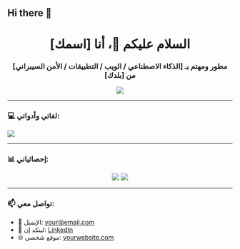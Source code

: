 ## Hi there 👋

<!--
**nnaall16/nnaall16** is a ✨ _special_ ✨ repository because its `README.md` (this file) appears on your GitHub profile.

Here are some ideas to get you started:

- 🔭 I’m currently working on ...
- 🌱 I’m currently learning ...
- 👯 I’m looking to collaborate on ...
- 🤔 I’m looking for help with ...
- 💬 Ask me about ...
- 📫 How to reach me: ...
- 😄 Pronouns: ...
- ⚡ Fun fact: ...
--><h1 align="center">السلام عليكم 👋، أنا [اسمك]</h1>
<h3 align="center">مطور ومهتم بـ [الذكاء الاصطناعي / الويب / التطبيقات / الأمن السيبراني] من [بلدك]</h3>

<p align="center">
  <img src="https://readme-typing-svg.herokuapp.com/?lines=أهلاً+بكم+في+صفحتي+الشخصية;أحب+مشاركة+المعرفة+والتطوير;دائمًا+أتعلم+شيء+جديد!" />
</p>

---

### 💻 لغاتي وأدواتي:
<p>
  <img src="https://skillicons.dev/icons?i=js,ts,react,python,django,flutter,git,github,linux,vscode" />
</p>

---

### 📊 إحصائياتي:
<p align="center">
  <img src="https://github-readme-stats.vercel.app/api?username=USERNAME&show_icons=true&theme=radical" />
  <img src="https://github-readme-streak-stats.herokuapp.com/?user=USERNAME&theme=radical" />
</p>

---

### 📫 تواصل معي:
- 📧 الإيميل: your@email.com
- 💼 لينكد إن: [LinkedIn](https://linkedin.com/in/yourprofile)
- 🌐 موقع شخصي: [yourwebsite.com](https://yourwebsite.com)


